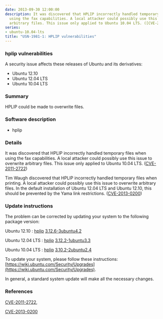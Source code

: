 ```yaml
---
date: 2013-09-30 12:00:00
description: It was discovered that HPLIP incorrectly handled temporary files when
  using the fax capabilities. A local attacker could possibly use this issue to overwrite
  arbitrary files. This issue only applied to Ubuntu 10.04 LTS. ([CVE-2011-2722](http://people.ubuntu.com/~ubuntu-security/cve/CVE-2011-2722))
series:
- ubuntu-10.04-lts
title: "USN-1981-1: HPLIP vulnerabilities"
---
```


### hplip vulnerabilities

A security issue affects these releases of Ubuntu and its derivatives:

* Ubuntu 12.10
* Ubuntu 12.04 LTS
* Ubuntu 10.04 LTS

### Summary

HPLIP could be made to overwrite files. 

### Software description

* hplip 

### Details

It was discovered that HPLIP incorrectly handled temporary files when using the fax capabilities. A local attacker could possibly use this issue to overwrite arbitrary files. This issue only applied to Ubuntu 10.04 LTS. ([CVE-2011-2722](http://people.ubuntu.com/~ubuntu-security/cve/CVE-2011-2722))

Tim Waugh discovered that HPLIP incorrectly handled temporary files when printing. A local attacker could possibly use this issue to overwrite arbitrary files. In the default installation of Ubuntu 12.04 LTS and Ubuntu 12.10, this should be prevented by the Yama link restrictions. ([CVE-2013-0200](http://people.ubuntu.com/~ubuntu-security/cve/CVE-2013-0200)) 

### Update instructions

The problem can be corrected by updating your system to the following package version:

Ubuntu 12.10
 : [hplip](https://launchpad.net/ubuntu/+source/hplip) <span> [3.12.6-3ubuntu4.2](https://launchpad.net/ubuntu/+source/hplip/3.12.6-3ubuntu4.2) </span> 

Ubuntu 12.04 LTS
 : [hplip](https://launchpad.net/ubuntu/+source/hplip) <span> [3.12.2-1ubuntu3.3](https://launchpad.net/ubuntu/+source/hplip/3.12.2-1ubuntu3.3) </span> 

Ubuntu 10.04 LTS
 : [hplip](https://launchpad.net/ubuntu/+source/hplip) <span> [3.10.2-2ubuntu2.4](https://launchpad.net/ubuntu/+source/hplip/3.10.2-2ubuntu2.4) </span> 

To update your system, please follow these instructions: [https://wiki.ubuntu.com/Security/Upgrades](https://wiki.ubuntu.com/Security/Upgrades).

In general, a standard system update will make all the necessary changes. 

### References

 [CVE-2011-2722](http://people.ubuntu.com/~ubuntu-security/cve/CVE-2011-2722), 

 [CVE-2013-0200](http://people.ubuntu.com/~ubuntu-security/cve/CVE-2013-0200)
